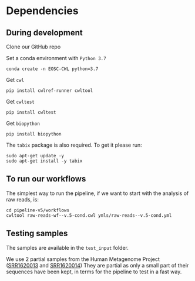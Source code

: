 # Dependencies 

## During development

Clone our GitHub repo

Set a conda environment with `Python 3.7`

```
conda create -n EOSC-CWL python=3.7
```

Get `cwl` 

```
pip install cwlref-runner cwltool
```

Get `cwltest`

```
pip install cwltest
```

Get `biopython`


    pip install biopython


The `tabix` package is also required. To get it please run:

    sudo apt-get update -y
    sudo apt-get install -y tabix



## To run our workflows

The simplest way to run the pipeline, if we want to start with the analysis of raw reads, is:

``` 
cd pipeline-v5/workflows
cwltool raw-reads-wf--v.5-cond.cwl ymls/raw-reads--v.5-cond.yml
```


## Testing samples
The samples are available in the `test_input` folder.

We use 2 partial samples from the Human Metagenome Project ([SRR1620013](https://www.ebi.ac.uk/ena/browser/view/SRR1620013) and [SRR1620014](https://www.ebi.ac.uk/ena/browser/view/SRR1620014))
They are partial as only a small part of their sequences have been kept, in terms for the pipeline to test in a fast way. 

